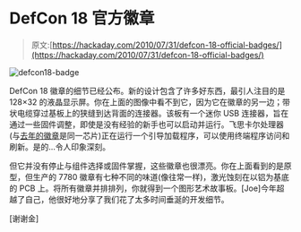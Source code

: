 # DefCon 18 官方徽章

> 原文:[https://hackaday.com/2010/07/31/defcon-18-official-badges/](https://hackaday.com/2010/07/31/defcon-18-official-badges/)

![](../Images/30cd474eca51d6ec0c59ec7bf43ad451.png "defcon18-badge")

DefCon 18 徽章的细节已经公布。新的设计包含了许多好东西，最引人注目的是 128×32 的液晶显示屏。你在上面的图像中看不到它，因为它在徽章的另一边；带状电缆穿过基板上的狭缝到达背面的连接器。该板有一个迷你 USB 连接器，旨在通过一些固件调整，即使是没有经验的新手也可以启动并运行。飞思卡尔处理器(与[去年的徽章](http://hackaday.com/2009/07/31/defcon-17-badge-details-released/)是同一芯片)正在运行一个引导加载程序，可以使用终端程序访问和刷新。是的…令人印象深刻。

但它并没有停止与组件选择或固件掌握，这些徽章也很漂亮。你在上面看到的是原型，但生产的 7780 徽章有七种不同的味道(像往常一样)，激光蚀刻在以铝为基底的 PCB 上。将所有徽章并排排列，你就得到一个图形艺术故事板。[Joe]今年超越了自己，他很好地分享了我们花了太多时间垂涎的开发细节。

[谢谢金]